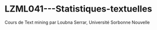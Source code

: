 # LZML041---Statistiques-textuelles
Cours de Text mining par Loubna Serrar,  Université Sorbonne Nouvelle
